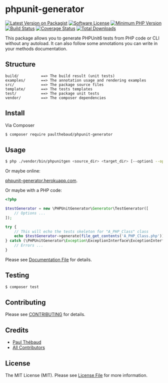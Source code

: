 # phpunit-generator

[![Latest Version on Packagist][ico-version]][link-packagist]
[![Software License][ico-license]](LICENSE.md)
[![Minimum PHP Version](https://img.shields.io/badge/php-%3E%3D%207.0-8892BF.svg?style=flat-square)](https://php.net/)
[![Build Status][ico-travis]][link-travis]
[![Coverage Status][ico-coveralls]][link-coveralls]
[![Total Downloads][ico-downloads]][link-downloads]

This package allows you to generate PHPUnit6 tests from PHP code or CLI without any autoload.
It can also follow some annotations you can write in your methods documentation.

## Structure

```
build/          ==> The build result (unit tests)
examples/       ==> The annotation usage and rendering examples
src/            ==> The package source files
template/       ==> The tests templates
test/           ==> The package unit tests
vendor/         ==> The composer dependencies
```

## Install

Via Composer

```bash
$ composer require paulthebaud/phpunit-generator
```

## Usage

```bash
$ php ./vendor/bin/phpunitgen <source_dir> <target_dir> [--option1 --option2]
```

Or maybe online:

[phpunit-generator.herokuapp.com](https://phpunit-generator.herokuapp.com/).

Or maybe with a PHP code:

```php
<?php

$testGenerator = new \PHPUnitGenerator\Generator\TestGenerator([
    // Options ...
]);

try {
    // This will echo the tests skeleton for "A_PHP_Class" class
    echo $testGenerator->generate(file_get_contents('A_PHP_Class.php'));
} catch (\PHPUnitGenerator\Exception\ExceptionInterface\ExceptionInterface $e) {
    // Errors ...
}
```

Please see [Documentation File](DOCUMENTATION.md) for details.

## Testing

```bash
$ composer test
```

## Contributing

Please see [CONTRIBUTING](CONTRIBUTING.md) for details.

## Credits

- [Paul Thébaud][link-author]
- [All Contributors][link-contributors]

## License

The MIT License (MIT). Please see [License File](LICENSE.md) for more information.

[ico-version]: https://img.shields.io/packagist/v/paulthebaud/phpunit-generator.svg?style=flat-square
[ico-license]: https://img.shields.io/badge/license-MIT-brightgreen.svg?style=flat-square
[ico-travis]: https://img.shields.io/travis/paul-thebaud/phpunit-generator/master.svg?style=flat-square
[ico-coveralls]: https://img.shields.io/coveralls/paul-thebaud/phpunit-generator/master.svg?style=flat-square
[ico-downloads]: https://img.shields.io/packagist/dt/paulthebaud/phpunit-generator.svg?style=flat-square

[link-packagist]: https://packagist.org/packages/paulthebaud/phpunit-generator
[link-travis]: https://travis-ci.org/paul-thebaud/phpunit-generator
[link-coveralls]: https://coveralls.io/github/paul-thebaud/phpunit-generator
[link-downloads]: https://packagist.org/packages/paulthebaud/phpunit-generator
[link-author]: https://github.com/paul-thebaud
[link-contributors]: ../../contributors